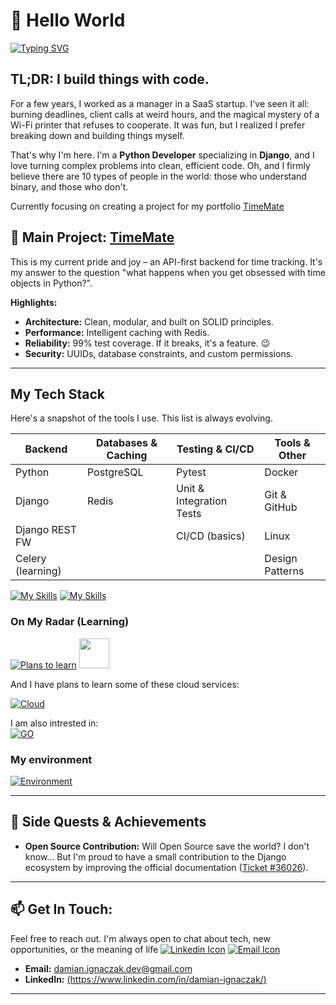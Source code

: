 <!-- Greeting section -->
# 👋 Hello World

[![Typing SVG](https://readme-typing-svg.demolab.com?font=Space+Mono&pause=1000&color=3A41E4&width=435&lines=Hi+stranger+!;Welcome+to+my+profile;I'm+Damian%2C+Junior+Backend+Developer+;+from+Konin+Poland+)](https://git.io/typing-svg)

<!-- About me section -->
## TL;DR: I build things with code. 
For a few years, I worked as a manager in a SaaS startup. I've seen it all: burning deadlines, client calls at weird hours, and the magical mystery of a Wi-Fi printer that refuses to cooperate. It was fun, but I realized I prefer breaking down and building things myself.

That's why I'm here. I'm a **Python Developer** specializing in **Django**, and I love turning complex problems into clean, efficient code.
Oh, and I firmly believe there are 10 types of people in the world: those who understand binary, and those who don't.


Currently focusing on creating a project for my portfolio [TimeMate](https://github.com/vaqMAD/TimeMate)

## 🚀 Main Project: [TimeMate](https://github.com/vaqMAD/TimeMate)

This is my current pride and joy – an API-first backend for time tracking. It's my answer to the question "what happens when you get obsessed with time objects in Python?".

**Highlights:**
* **Architecture:** Clean, modular, and built on SOLID principles.
* **Performance:** Intelligent caching with Redis.
* **Reliability:** 99% test coverage. If it breaks, it's a feature. 😉
* **Security:** UUIDs, database constraints, and custom permissions.

---

<!-- Techstack section -->
## My Tech Stack
Here's a snapshot of the tools I use. This list is always evolving.

| Backend           | Databases & Caching | Testing & CI/CD          | Tools & Other       |
| ----------------- | ------------------- | ------------------------ | ------------------- |
| Python            | PostgreSQL          | Pytest                   | Docker              |
| Django            | Redis               | Unit & Integration Tests | Git & GitHub        |
| Django REST FW    |                     | CI/CD (basics)           | Linux               |
| Celery (learning) |                     |                          | Design Patterns     |


[![My Skills](https://skillicons.dev/icons?i=py,django,postgres,git,github,docker,linux)]()
[![My Skills](https://skillicons.dev/icons?i=flask,html,css)]()

### On My Radar (Learning)
[![Plans to learn](https://skillicons.dev/icons?i=redis)]() <span> <img height="48" width="48" src="https://cdn.simpleicons.org/celery"/> </span>

And I have plans to learn some of these cloud services:

[![Cloud](https://skillicons.dev/icons?i=aws,azure,gcp)]()

I am also intrested in:  
[![GO](https://skillicons.dev/icons?i=go)]()

### My environment 
[![Environment](https://skillicons.dev/icons?i=pycharm,notion,vscode)]()

---

## 🌱 Side Quests & Achievements

* **Open Source Contribution:** Will Open Source save the world? I don't know... But I'm proud to have a small contribution to the Django ecosystem by improving the official documentation ([Ticket #36026](https://code.djangoproject.com/ticket/36026)).

---

##  📫 Get In Touch:
Feel free to reach out. I'm always open to chat about tech, new opportunities, or the meaning of life
[![Linkedin Icon](https://skillicons.dev/icons?i=linkedin)](https://www.linkedin.com/in/damian-ignaczak/) [![Email Icon](https://skillicons.dev/icons?i=gmail)](mailto:damian.ignaczak.dev@gmail.com) 
* **Email:** damian.ignaczak.dev@gmail.com
* **LinkedIn:** [(https://www.linkedin.com/in/damian-ignaczak/)](https://www.linkedin.com/in/damian-ignaczak/)

---
